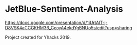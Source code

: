 # JetBlue-Sentiment-Analysis


https://docs.google.com/presentation/d/1iUrtAIT-j-D8VSK4aCCGKHM36_CeoyA4ekdYgBNUo5s/edit?usp=sharing

Project created for Yhacks 2019.
